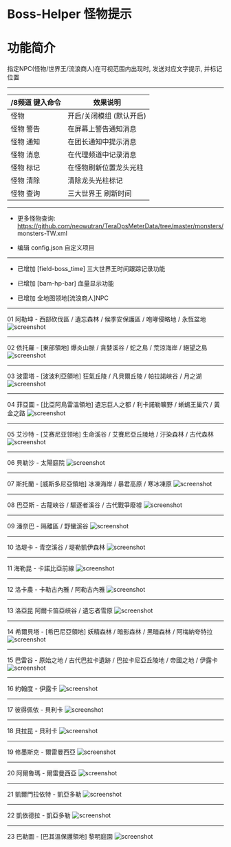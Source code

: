 Boss-Helper 怪物提示
======

# 功能简介

指定NPC(怪物/世界王/流浪商人)在可视范围内出现时, 发送对应文字提示, 并标记位置

------

/8频道 键入命令 | 效果说明
--- | ---
怪物 | 开启/关闭模组 (默认开启)
怪物 警告 | 在屏幕上警告通知消息
怪物 通知 | 在团长通知中提示消息
怪物 消息 | 在代理频道中记录消息
怪物 标记 | 在怪物刷新位置龙头光柱
怪物 清除 | 清除龙头光柱标记
怪物 查询 | 三大世界王 刷新时间

------

- 更多怪物查询: https://github.com/neowutran/TeraDpsMeterData/tree/master/monsters/  monsters-TW.xml

- 编辑 config.json 自定义项目

------

- 已增加 [field-boss_time] 三大世界王时间跟踪记录功能

- 已增加 [bam-hp-bar] 血量显示功能

- 已增加 全地图领地[流浪商人]NPC

------

01 阿勒坤 - 西部砍伐區 / 遺忘森林 / 候季安保護區 / 咆哮侵略地 / 永恆盆地
![screenshot](https://github.com/tera-mod/Boss-Helper/blob/master/screenshot/01.png)

------

02 依托羅 - [東部領地] 爆炎山脈 / 貪婪溪谷 / 蛇之島 / 荒涼海岸 / 絕望之島
![screenshot](https://github.com/tera-mod/Boss-Helper/blob/master/screenshot/02.png)

------

03 波雷塔 - [波波利亞領地] 狂氣丘陵 / 凡貝爾丘陵 / 帕拉諾峽谷 / 月之湖
![screenshot](https://github.com/tera-mod/Boss-Helper/blob/master/screenshot/03.png)

------

04 菲亞圖 - [比亞阿鳥雷溫領地] 遺忘巨人之都 / 利卡諾勒曠野 / 蜥蜴王巢穴 / 黃金之路
![screenshot](https://github.com/tera-mod/Boss-Helper/blob/master/screenshot/04.png)

------

05 艾沙特 - [艾赛尼亚领地] 生命溪谷 / 艾賽尼亞丘陵地 / 汙染森林 / 古代森林
![screenshot](https://github.com/tera-mod/Boss-Helper/blob/master/screenshot/05.png)

------

06 貝勒沙 - 太陽庭院
![screenshot](https://github.com/tera-mod/Boss-Helper/blob/master/screenshot/06.png)

------

07 斯托蘭 - [威斯多尼亞領地] 冰凍海岸 / 暴君高原 / 寒冰凍原
![screenshot](https://github.com/tera-mod/Boss-Helper/blob/master/screenshot/07.png)

------

08 巴亞斯 - 古龍峽谷 / 驅逐者溪谷 / 古代戰爭廢墟
![screenshot](https://github.com/tera-mod/Boss-Helper/blob/master/screenshot/08.png)

------

09 潘奈巴 - 隔離區 / 野蠻溪谷
![screenshot](https://github.com/tera-mod/Boss-Helper/blob/master/screenshot/09.png)

------

10 洛堤卡 - 青空溪谷 / 堤勒凱伊森林
![screenshot](https://github.com/tera-mod/Boss-Helper/blob/master/screenshot/10.png)

------

11 海勒昆 - 卡諾比亞前線
![screenshot](https://github.com/tera-mod/Boss-Helper/blob/master/screenshot/11.png)

------

12 洛卡農 - 卡勒古內雅 / 阿勒古內雅
![screenshot](https://github.com/tera-mod/Boss-Helper/blob/master/screenshot/12.png)

------

13 洛亞昆 阿爾卡笛亞峽谷 / 遺忘者雪原
![screenshot](https://github.com/tera-mod/Boss-Helper/blob/master/screenshot/13.png)

------

14 希爾貝塔 - [希巴尼亞領地] 妖精森林 / 暗影森林 / 黑暗森林 / 阿梅納夸特拉
![screenshot](https://github.com/tera-mod/Boss-Helper/blob/master/screenshot/14.png)

------

15 巴雷谷 - 原始之地 / 古代巴拉卡遺跡 / 巴拉卡尼亞丘陵地 / 帝國之地 / 伊露卡
![screenshot](https://github.com/tera-mod/Boss-Helper/blob/master/screenshot/15.png)

------

16 約翰度 - 伊露卡
![screenshot](https://github.com/tera-mod/Boss-Helper/blob/master/screenshot/16.png)

------

17 彼得佩依 - 貝利卡
![screenshot](https://github.com/tera-mod/Boss-Helper/blob/master/screenshot/17.png)

------

18 貝拉昆 - 貝利卡
![screenshot](https://github.com/tera-mod/Boss-Helper/blob/master/screenshot/18.png)

------

19 修墨斯克 - 爾雷曼西亞
![screenshot](https://github.com/tera-mod/Boss-Helper/blob/master/screenshot/19.png)

------

20 阿爾魯瑪 - 爾雷曼西亞
![screenshot](https://github.com/tera-mod/Boss-Helper/blob/master/screenshot/20.png)

------

21 凱爾門拉依特 - 凱亞多勒
![screenshot](https://github.com/tera-mod/Boss-Helper/blob/master/screenshot/21.png)

------

22 凱依德拉 - 凱亞多勒
![screenshot](https://github.com/tera-mod/Boss-Helper/blob/master/screenshot/22.png)

------

23 巴勒圖 - [巴其溫保護領地] 黎明庭園
![screenshot](https://github.com/tera-mod/Boss-Helper/blob/master/screenshot/23.png)
